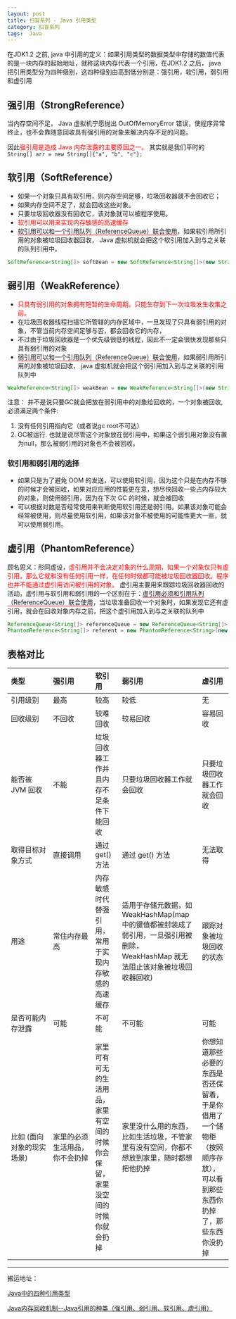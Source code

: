 ```yaml
---
layout: post
title: 扫盲系列 - Java 引用类型
category: 扫盲系列
tags:  Java
---
```


<!-- * content -->
<!-- {:toc} -->

在JDK1.2 之前, java 中引用的定义：如果引用类型的数据类型中存储的数值代表的是一块内存的起始地址，就称这块内存代表一个引用，在JDK1.2 之后， java 把引用类型分为四种级别，这四种级别由高到低分别是：强引用，软引用，弱引用和虚引用

## 强引用（StrongReference）
当内存空间不足， Java 虚拟机宁愿抛出 OutOfMemoryError 错误，使程序异常终止，也不会靠随意回收具有强引用的对象来解决内存不足的问题。

因此<font color="#ff000" >强引用是造成 Java 内存泄露的主要原因之一。</font>
其实就是我们平时的
 `String[] arr = new String[]{"a", "b", "c"};`

## 软引用（SoftReference）
* 如果一个对象只具有软引用，则内存空间足够，垃圾回收器就不会回收它；
* 如果内存空间不足了，就会回收这些对象。
* 只要垃圾回收器没有回收它，该对象就可以被程序使用。
* <font color="#ff000" >软引用可以用来实现内存敏感的高速缓存</font>
* <span style="border-bottom:1px solid red;"> 软引用可以和一个引用队列（ReferenceQueue）联合使用</span>，如果软引用所引用的对象被垃圾回收器回收， Java 虚拟机就会把这个软引用加入到与之关联的队列引用中。
```java
SoftReference<String[]> softBean = new SoftReference<String[]>(new String[]{"a", "b", "c"});
```

## 弱引用（WeakReference）
* <font color="#ff000" > 只具有弱引用的对象拥有短暂的生命周期。只能生存到下一次垃圾发生收集之前。</font>
* 在垃圾回收器线程扫描它所管辖的内存区域中，一旦发现了只具有弱引用的对象，不管当前内存空间足够与否，都会回收它的内存，
* 不过由于垃圾回收器是一个优先级很低的线程，因此不一定会很快发现那些只具有弱引用的对象
* <span style="border-bottom:1px solid red;"> 弱引用可以和一个引用队列（ReferenceQueue）联合使用</span>，如果弱引用所引用的对象被垃圾回收， java 虚拟机就会把这个弱引用加入到与之关联的引用队列中
```java
WeakReference<String[]> weakBean = new WeakReference<String[]>(new String[]{"a", "b", "c"});
```

注意： 并不是说只要GC就会把放在弱引用中的对象给回收的，一个对象被回收, 必须满足两个条件:
1. 没有任何引用指向它（或者说gc root不可达）
2. GC被运行.
 也就是说尽管这个对象放在弱引用中，如果这个弱引用对象没有置为null，那么被弱引用的对象也不会被回收。

### 软引用和弱引用的选择
* 如果只是为了避免 OOM 的发送，可以使用软引用，因为这个只是在内存不够的时候才会被回收，如果对应应用的性能更在意，想尽快回收一些占内存较大的对象，则使用弱引用，因为在下次 GC 的时候，就会被回收
* 可以根据对数是否经常使用来判断使用软引用还是弱引用。如果该对象可能会经常被使用，则尽量使用软引用，如果该对象不被使用的可能性更大一些，就可以使用弱引用。

## 虚引用（PhantomReference）
顾名思义：形同虚设，<font color="#ff000" >虚引用并不会决定对象的什么周期，如果一个对象仅只有虚引用，那么它就和没有任何引用一样，在任何时候都可能被垃圾回收器回收。程序也并不能通过虚引用访问被引用的对象。</font>
虚引用主要用来跟踪垃圾回收器回收的活动，虚引用与软引用和弱引用的一个区别在于：<span style="border-bottom:1px solid red;">虚引用必须和引用队列（ReferenceQueue）联合使用</span>，当垃圾准备回收一个对象时，如果发现它还有虚引用，就会在回收对象内存之前，把这个虚引用加入到与之关联的队列中
```java
ReferenceQueue<String[]> referenceQueue = new ReferenceQueue<String[]>();
PhantomReference<String[]> referent = new PhantomReference<String>(new String[]{"a", "b", "c"}, referenceQueue);
```

## 表格对比

<style>
table th:first-of-type {
  width: 80px;
}
table th:nth-of-type(2) {
    width: 80px;
}
</style>

| 类型 | 强引用 | 软引用 | 弱引用 | 虚引用 |
|:----|:------|:------| :------|:------|
|引用级别|最高|较高|较低|无|
|回收级别|不回收|较难回收|较易回收|容易回收|
|能否被 JVM 回收|不能|垃圾回收器工作并且内存不足条件下能回收|只要垃圾回收器工作就会回收|只要垃圾回收器工作就会回收|
|取得目标对象方式|直接调用|通过 get() 方法|通过 get() 方法|无法取得|
|用途|常住内存最高|内存敏感时代替强引用，常用于实现内存敏感的高速缓存|适用于存储元数据，如WeakHashMap(map 中的键值都被封装成了弱引用，一旦强引用被删除， WeakHashMap 就无法阻止该对象被垃圾回收器回收)|跟踪对象被垃圾回收的状态|
|是否可能内存泄露|可能|不可能|不可能|可能|
|比如 (面向对象的现实场景) |家里的必须生活用品，你不会扔掉|家里可有可无的生活用品，家里有空间的时候你会保留，家里没空间的时候你就会扔掉|家里没什么用的东西，比如生活垃圾，不管家里有没有空间，你都不想放到家里，随时都想把他扔掉|你想知道那些必要的东西是否还保留着，于是你借用了一个储物柜（按照顺序存放），可以看到那些东西你扔掉了，那些东西你没扔掉|


- - - -
搬运地址：    

[Java中的四种引用类型](https://www.jianshu.com/p/147793693edc)    

[Java内存回收机制--Java引用的种类（强引用、弱引用、软引用、虚引用）](http://blog.csdn.net/daijin888888/article/details/49949283)
